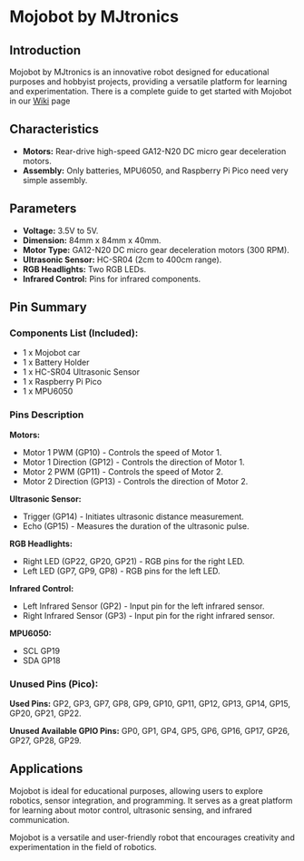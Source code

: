 # Mojobot by MJtronics

## Introduction

Mojobot by MJtronics is an innovative robot designed for educational purposes and hobbyist projects, providing a versatile platform for learning and experimentation. There is a complete guide to get started with Mojobot in our [Wiki](https://github.com/mjtroniks/Mojobot/wiki) page 

## Characteristics

- **Motors:** Rear-drive high-speed GA12-N20 DC micro gear deceleration motors.
- **Assembly:** Only batteries, MPU6050, and Raspberry Pi Pico need very simple assembly.

## Parameters

- **Voltage:** 3.5V to 5V.
- **Dimension:** 84mm x 84mm x 40mm.
- **Motor Type:** GA12-N20 DC micro gear deceleration motors (300 RPM).
- **Ultrasonic Sensor:** HC-SR04 (2cm to 400cm range).
- **RGB Headlights:** Two RGB LEDs.
- **Infrared Control:** Pins for infrared components.

## Pin Summary

### Components List (Included):

- 1 x Mojobot car
- 1 x Battery Holder
- 1 x HC-SR04 Ultrasonic Sensor
- 1 x Raspberry Pi Pico
- 1 x MPU6050

### Pins Description

**Motors:**

- Motor 1 PWM (GP10) - Controls the speed of Motor 1.
- Motor 1 Direction (GP12) - Controls the direction of Motor 1.
- Motor 2 PWM (GP11) - Controls the speed of Motor 2.
- Motor 2 Direction (GP13) - Controls the direction of Motor 2.

**Ultrasonic Sensor:**

- Trigger (GP14) - Initiates ultrasonic distance measurement.
- Echo (GP15) - Measures the duration of the ultrasonic pulse.

**RGB Headlights:**

- Right LED (GP22, GP20, GP21) - RGB pins for the right LED.
- Left LED (GP7, GP9, GP8) - RGB pins for the left LED.

**Infrared Control:**

- Left Infrared Sensor (GP2) - Input pin for the left infrared sensor.
- Right Infrared Sensor (GP3) - Input pin for the right infrared sensor.

**MPU6050:**

- SCL GP19
- SDA GP18

### Unused Pins (Pico):

**Used Pins:** GP2, GP3, GP7, GP8, GP9, GP10, GP11, GP12, GP13, GP14, GP15, GP20, GP21, GP22.

**Unused Available GPIO Pins:** GP0, GP1, GP4, GP5, GP6, GP16, GP17, GP26, GP27, GP28, GP29.

## Applications

Mojobot is ideal for educational purposes, allowing users to explore robotics, sensor integration, and programming. It serves as a great platform for learning about motor control, ultrasonic sensing, and infrared communication.

Mojobot is a versatile and user-friendly robot that encourages creativity and experimentation in the field of robotics.
